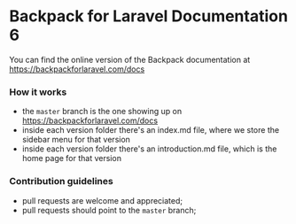 # Backpack for Laravel Documentation 6

You can find the online version of the Backpack documentation at https://backpackforlaravel.com/docs

### How it works
- the ```master``` branch is the one showing up on https://backpackforlaravel.com/docs
- inside each version folder there's an index.md file, where we store the sidebar menu for that version
- inside each version folder there's an introduction.md file, which is the home page for that version

### Contribution guidelines
- pull requests are welcome and appreciated;
- pull requests should point to the ```master``` branch;
